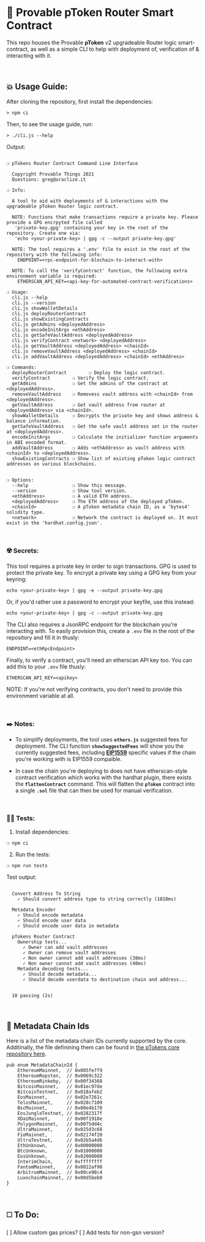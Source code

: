 # :page_with_curl: Provable pToken Router Smart Contract

This repo houses the Provable __pToken__ v2 upgradeable Router logic smart-contract, as well as a simple CLI to help with deployment of, verification of & interacting with it.

&nbsp;

## :boom: Usage Guide:

After cloning the repository, first install the dependencies:

```
> npm ci
```

Then, to see the usage guide, run:

```
> ./cli.js --help
```

Output:

```

❍ pTokens Router Contract Command Line Interface

  Copyright Provable Things 2021
  Questions: greg@oraclize.it

❍ Info:

  A tool to aid with deployments of & interactions with the upgradeable pToken Router logic contract.

  NOTE: Functions that make transactions require a private key. Please provide a GPG encrpyted file called
   'private-key.gpg' containing your key in the root of the repository. Create one via:
   'echo <your-private-key> | gpg -c --output private-key.gpg'

  NOTE: The tool requires a '.env' file to exist in the root of the repository with the following info:
    ENDPOINT=<rpc-endpoint-for-blochain-to-interact-with>

  NOTE: To call the 'verifyContract' function, the following extra environment variable is required:
    ETHERSCAN_API_KEY=<api-key-for-automated-contract-verifications>

❍ Usage:
  cli.js --help
  cli.js --version
  cli.js showWalletDetails
  cli.js deployRouterContract
  cli.js showExistingContracts
  cli.js getAdmins <deployedAddress>
  cli.js encodeInitArgs <ethAddress>
  cli.js getSafeVaultAddress <deployedAddress>
  cli.js verifyContract <network> <deployedAddress>
  cli.js getVaultAddress <deployedAddress> <chainId>
  cli.js removeVaultAddress <deployedAddress> <chainId>
  cli.js addVaultAddress <deployedAddress> <chainId> <ethAddress>

❍ Commands:
  deployRouterContract        ❍ Deploy the logic contract.
  verifyContract        ❍ Verify the logic contract.
  getAdmins             ❍ Get the admins of the contract at <deployedAddress>.
  removeVaultAddress    ❍ Removess vault address with <chainId> from <deployedAddress>.
  getVaultAddress       ❍ Get vault address from router at <deployedAddress> via <chainId>.
  showWalletDetails     ❍ Decrypts the private key and shows address & balance information.
  getSafeVaultAddress   ❍ Get the safe vault address set in the router at <deployedAddress>.
  encodeInitArgs        ❍ Calculate the initializer function arguments in ABI encoded format.
  addVaultAddress       ❍ Adds <ethAddress> as vault address with <chainId> to <deployedAddress>.
  showExistingContracts ❍ Show list of existing pToken logic contract addresses on various blockchains.


❍ Options:
  --help                ❍ Show this message.
  --version             ❍ Show tool version.
  <ethAddress>          ❍ A valid ETH address.
  <deployedAddress>     ❍ The ETH address of the deployed pToken.
  <chainId>             ❍ A pToken metadata chain ID, as a 'bytes4' solidity type.
  <network>             ❍ Network the contract is deployed on. It must exist in the 'hardhat.config.json'.

```

&nbsp;

### :radioactive: Secrets:

This tool requires a private key in order to sign transactions. GPG is used to protect the private key. To encrypt a private key using a GPG key from your keyring:

```
echo <your-private-key> | gpg -e --output private-key.gpg
```

Or, if you'd rather use a password to encrypt your keyfile, use this instead:

```
echo <your-private-key> | gpg -c --output private-key.gpg
```

The CLI also requires a JsonRPC endpoint for the blockchain you're interacting with. To easily provision this, create a `.env` file in the root of the repository and fill it in thusly:

```
ENDPOINT=<ethRpcEndpoint>
```

Finally, to verify a contract, you'll need an etherscan API key too. You can add this to your `.env` file thusly:

```
ETHERSCAN_API_KEY=<apikey>
```

NOTE: If you're not verifying contracts, you don't need to provide this environment variable at all.

&nbsp;

### :black_nib: Notes:

 - To simplify deployments, the tool uses __`ethers.js`__ suggested fees for deployment. The CLI function __`showSuggestedFees`__ will show you the currently suggested fees, including __[EIP1559](https://github.com/ethereum/EIPs/blob/master/EIPS/eip-1559.md)__ specific values if the chain you're working with is EIP1559 compaible.

 - In case the chain you're deploying to does not have etherscan-style contract verification which works with the hardhat plugin, there exists the __`flattenContract`__ command. This will flatten the __`pToken`__ contract into a single __`.sol`__ file that can then be used for manual verification.

&nbsp;

### :guardsman: Tests:

1) Install dependencies:

```
❍ npm ci
```

2) Run the tests:

```
❍ npm run tests
```

Test output:

```

  Convert Address To String
    ✓ Should convert address type to string correctly (1018ms)

  Metadata Encoder
    ✓ Should encode metadata
    ✓ Should encode user data
    ✓ Should encode user data in metadata

  pTokens Router Contract
    Ownership tests...
      ✓ Owner can add vault addresses
      ✓ Owner can remove vault addresses
      ✓ Non owner cannot add vault addresses (38ms)
      ✓ Non owner cannot add vault addresses (40ms)
    Metadata decoding tests...
      ✓ Should decode metadata...
      ✓ Should decode userdata to destination chain and address...


  10 passing (2s)

```

&nbsp;

## :robot: Metadata Chain Ids

Here is a list of the metadata chain IDs currently supported by the core. Additinally, the file definining them can be found in [the pTokens core repository here](https://github.com/provable-things/ptokens-core-private/blob/8f85f85948c8e1ade055a7d29422cc7c079e9016/src/metadata/metadata_chain_id.rs#L17).

```
pub enum MetadataChainId {
    EthereumMainnet,  // 0x005fe7f9
    EthereumRopsten,  // 0x0069c322
    EthereumRinkeby,  // 0x00f34368
    BitcoinMainnet,   // 0x01ec97de
    BitcoinTestnet,   // 0x018afeb2
    EosMainnet,       // 0x02e7261c
    TelosMainnet,     // 0x028c7109
    BscMainnet,       // 0x00e4b170
    EosJungleTestnet, // 0x0282317f
    XDaiMainnet,      // 0x00f1918e
    PolygonMainnet,   // 0x0075dd4c
    UltraMainnet,     // 0x025d3c68
    FioMainnet,       // 0x02174f20
    UltraTestnet,     // 0x02b5a4d6
    EthUnknown,       // 0x00000000
    BtcUnknown,       // 0x01000000
    EosUnknown,       // 0x02000000
    InterimChain,     // 0xffffffff
    FantomMainnet,    // 0x0022af98
    ArbitrumMainnet,  // 0x00ce98c4
    LuxochainMainnet, // 0x00d5beb0
}
```

&nbsp;

## :white_medium_square: To Do:

[ ] Allow custom gas prices?
[ ] Add tests for non-gsn version?
